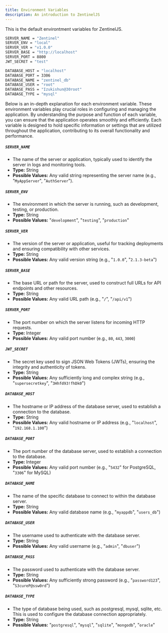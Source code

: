 ```yaml
---
title: Environment Variables
description: An introduction to ZentinelJS
---
```

This is the default environtment variables for ZentinelJS. 

```bash
SERVER_NAME = "Zentinel"
SERVER_ENV = "local"
SERVER_VER = "v1.0.0"
SERVER_BASE = "http://localhost"
SERVER_PORT = 8800
JWT_SECRET = "test"

DATABASE_HOST = "localhost"
DATABASE_PORT = 3306
DATABASE_NAME = "zentinel_db"
DATABASE_USER = "root"
DATABASE_PASS = "Izukishun@30root"
DATABASE_TYPE = "mysql"
```
Below is an in-depth explanation for each environment variable. These environment variables play crucial roles in configuring and managing the application. By understanding the purpose and function of each variable, you can ensure that the application operates smoothly and efficiently. Each variable is designed to hold specific information or settings that are utilized throughout the application, contributing to its overall functionality and performance. 

##### `SERVER_NAME`
- The name of the server or application, typically used to identify the server in logs and monitoring tools.
- **Type:** String
- **Possible Values:** Any valid string representing the server name (e.g., "`MyAppServer`", "`AuthServer`").

##### `SERVER_ENV`
- The environment in which the server is running, such as development, testing, or production.
- **Type:** String
- **Possible Values:** "`development`", "`testing`", "`production`"

##### `SERVER_VER`
- The version of the server or application, useful for tracking deployments and ensuring compatibility with other services.
- **Type:** String
- **Possible Values:** Any valid version string (e.g., "`1.0.0`", "`2.1.3-beta`")

##### `SERVER_BASE`
- The base URL or path for the server, used to construct full URLs for API endpoints and other resources.
- **Type:** String
- **Possible Values:** Any valid URL path (e.g., "`/`", "`/api/v1`")

##### `SERVER_PORT`
- The port number on which the server listens for incoming HTTP requests.
- **Type:** Integer
- **Possible Values:** Any valid port number (e.g., `80`, `443`, `3000`)

##### `JWT_SECRET`
- The secret key used to sign JSON Web Tokens (JWTs), ensuring the integrity and authenticity of tokens.
- **Type:** String
- **Possible Values:** Any sufficiently long and complex string (e.g., "`supersecretkey`", "`3Hhfd93!fhDk0`")

##### `DATABASE_HOST`
- The hostname or IP address of the database server, used to establish a connection to the database.
- **Type:** String
- **Possible Values:** Any valid hostname or IP address (e.g., "`localhost`", "`192.168.1.100`")

##### `DATABASE_PORT`
- The port number of the database server, used to establish a connection to the database.
- **Type:** Integer
- **Possible Values:** Any valid port number (e.g., "`5432`" for PostgreSQL, "`3306`" for MySQL)

##### `DATABASE_NAME`
- The name of the specific database to connect to within the database server.
- **Type:** String
- **Possible Values:** Any valid database name (e.g., "`myappdb`", "`users_db`")

##### `DATABASE_USER`
- The username used to authenticate with the database server.
- **Type:** String
- **Possible Values:** Any valid username (e.g., "`admin`", "`dbuser`")

##### `DATABASE_PASS`
- The password used to authenticate with the database server.
- **Type:** String
- **Possible Values:** Any sufficiently strong password (e.g., "`password123`", "`S3cureP@ssw0rd`")

##### `DATABASE_TYPE`
- The type of database being used, such as postgresql, mysql, sqlite, etc. This is used to configure the database connection appropriately.
- **Type:** String
- **Possible Values:** "`postgresql`", "`mysql`", "`sqlite`", "`mongodb`", "`oracle`"



